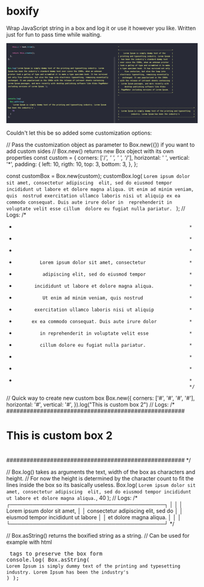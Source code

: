 # boxify
Wrap JavaScript string in a box and log it or use it however you like. Written just for fun to pass time while waiting.

![Screenshot](https://github.com/MatiasHiltunen/boxify/blob/main/boxifyjs.PNG)

Couldn't let this be so added some customization options:

// Pass the customization object as parameter to Box.new({}) if you want to add custom sides
// Box.new() returns new Box object with its own properties
const custom = {
  corners: ['/*', ' ', ' ', '*/'],
  horizontal: ' ',
  vertical: '*',
  padding: {
    left: 10,
    rigth: 10,
    top: 3,
    bottom: 3,
  },
};

const customBox = Box.new(custom);
customBox.log(
  `Lorem ipsum dolor sit amet, consectetur adipiscing 
  elit, sed do eiusmod tempor incididunt ut labore et
  dolore magna aliqua. Ut enim ad minim veniam, quis 
  nostrud exercitation ullamco laboris nisi ut aliquip
  ex ea commodo consequat. Duis aute irure dolor in 
  reprehenderit in voluptate velit esse cillum 
  dolore eu fugiat nulla pariatur. `
);
// Logs:
/*                                                                      
*                                                                     *
*                                                                     *
*                                                                     *
*              Lorem ipsum dolor sit amet, consectetur                *
*               adipiscing elit, sed do eiusmod tempor                *
*            incididunt ut labore et dolore magna aliqua.             *
*               Ut enim ad minim veniam, quis nostrud                 *
*            exercitation ullamco laboris nisi ut aliquip             *
*           ex ea commodo consequat. Duis aute irure dolor            *
*              in reprehenderit in voluptate velit esse               *
*              cillum dolore eu fugiat nulla pariatur.                *
*                                                                     *
*                                                                     *
*                                                                     *
                                                                      */

// Quick way to create new custom box
Box.new({
  corners: ['#', '#', '#', '#'],
  horizontal: '#',
  vertical: '#',
}).log("This is custom box 2")
// Logs:
/*
#####################################################
#                                                   #
#               This is custom box 2                #
#                                                   #
#####################################################
*/

// Box.log() takes as arguments the text, width of the box as characters and height.
// For now the height is determined by the character count to fit the lines inside the box so its basically useless.
Box.log(
  `Lorem ipsum dolor sit amet, consectetur adipiscing 
  elit, sed do eiusmod tempor incididunt ut labore et
  dolore magna aliqua.`,
  40
);
// Logs:
/*
┌─────────────────────────────────────────┐
│                                         │
│      Lorem ipsum dolor sit amet,        │
│  consectetur adipiscing elit, sed do    │
│  eiusmod tempor incididunt ut labore    │
│        et dolore magna aliqua.          │
│                                         │
└─────────────────────────────────────────┘
*/

// Box.asString() returns the boxified string as a string. 
// Can be used for example with html <pre> tags to preserve the box form
console.log(
  Box.asString(
    `Lorem Ipsum is simply dummy text of the printing and typesetting industry. Lorem Ipsum has been the industry's`
  )
);
